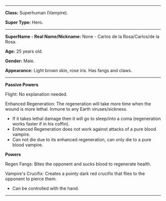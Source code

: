 
-----
**Class:** Superhuman (Vampire).

**Super Type:** Hero.

-----

**SuperName - Real Name/Nickname:** None - Carlos de la Rosa/Carlos/de la Rosa.


**Age:** 25 years old.

**Gender:** Male.

**Appearance:** Light brown skin, rose iris. Has fangs and claws.

-----

**Passive Powers**

Flight: No explanation needed.

Enhanced Regeneration: The regeneration will take more time when the wound is more lethal. Inmune to any Earth viruses/sickness.
  - If it takes lethal damage then it will go to sleep/into a coma (regeneration works faster if in his coffin).
  - Enhanced Regeneration does not work against attacks of a pure blood vampire.
  - Can not die due to its enhanced regeneration, can only die to a pure blood vampire.

**Powers**

Regen Fangs: Bites the opponent and sucks blood to regenerate health.

Vampire's Crucifix: Creates a pointy dark red crucifix that flies to the opponent to pierce them.
  - Can be controlled with the hand.
  
-----
